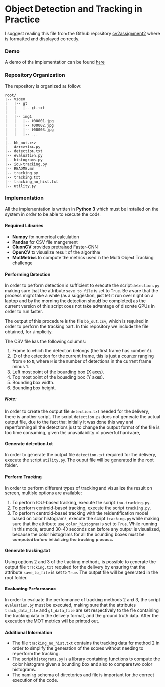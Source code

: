# Object Detection and Tracking in Practice
I suggest reading this file from the Github repository [cv2assignment2](https://github.com/daniele122008/cv2assignment2) where is formatted and displayed correctly.
### Demo
A demo of the implementation can be found [here](https://www.insert.real.link)
### Repository Organization
The repository is organized as follow:
```
root/
|-- Video
|   |-- gt
|   |   |-- gt.txt
|   |
|   |-- img1
|   |   |-- 000001.jpg
|   |   |-- 000002.jpg
|   |   |-- 000003.jpg
|   |   |-- ...
|
|-- bb_out.csv
|-- detection.py
|-- detection.txt
|-- evaluation.py
|-- histograms.py
|-- iou-tracking.py
|-- README.md
|-- tracking.py
|-- tracking.txt
|-- tracking_no_hist.txt
|-- utility.py
```

### Implementation
All the implementation is written in **Python 3** which must be installed on the system in order to be able to execute the code.

#### Required Libraries
* **Numpy** for numerical calculation
* **Pandas** for CSV file mangement
* **GluonCV** provides pretrained Faster-CNN
* **OpenCV** to visualize result of the algorithm
* **MotMetrics** to compute the metrics used in the Multi Object Tracking challenge

#### Performing Detection
In order to perform detection is sufficient to execute the script `detection.py` making sure that the attribute `save_to_file` is set to `True`. Be aware that the process might take a while (as a suggestion, just let it run over night on a laptop and by the morning the detection should be completed) as the current version of this script does not take advantage of discrete GPUs in order to run faster.

The output of this procedure is the file `bb_out.csv`, which is required in order to perform the tracking part. In this repository we include the file obtained, for simplicity.

The CSV file has the following columns:
1. Frame to which the detection belongs (the first frame has number `0`).
2. ID of the detection for the current frame, this is just a counter ranging from `0` to `N`, where `N` is the number of detections in the current frame minus 1.
3. Left most point of the bounding box (X axes).
4. Top most point of the bounding box (Y axes).
5. Bounding box width.
6. Bounding box height.


##### Note:
In order to create the output file `detection.txt` needed for the delivery, there is another script. The script `detection.py` does not generate the actual output file, due to the fact that initially it was done this way and reperforming all the detections just to change the output format of the file is too time consuming, given the unavailability of powerful hardware,


#### Generate detection.txt
In order to generate the output file `detection.txt` required for the delivery, execute the script `utility.py`. The ouput file will be generated in the root folder.


#### Perform Tracking
In order to perform different types of tracking and visualize the result on screen, multiple options are available:
1. To perform IOU-based tracking, execute the script `iou-tracking.py`.
2. To perform centroid-based tracking, execute the script `tracking.py`. 
3. To perform centroid-based tracking with the reidentification model based on color histograms, execute the script `tracking.py` while making sure that the attribute `use_color_histogram` is set to `True`. While running in this mode, around 30-40 seconds can before any output is visualized, because the color histograms for all the bounding boxes must be computed before initializing the tracking process.

#### Generate tracking.txt
Using options 2 and 3 of the tracking methods, is possible to generate the output file `tracking.txt` required for the delivery by ensuring that the attribute `save_to_file` is set to `True`. The output file will be generated in the root folder.


#### Evaluating Performance
In order to evaluate the performance of tracking  methods 2 and 3, the script `evaluation.py` must be executed, making sure that the attributes `track_data_file` and `gt_data_file` are set respectively to the file containing the tracking data in the delivery format, and the ground truth data.
After the execution the MOT metrics will be printed out.

#### Additional Information
* The file `tracking_no_hist.txt` contains the tracking data for method 2 in order to simplify the generation of the scores without needing to reperform the tracking.
* The script `histograms.py` is a library containing functions to compute the color histogram given a bounding box and also to compare two color histograms.
* The naming schema of directories and file is important for the correct execution of the code.
